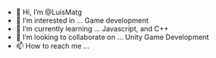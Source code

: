 - 👋 Hi, I’m @LuisMatg
- 👀 I’m interested in ... Game development
- 🌱 I’m currently learning ... Javascript, and C++
- 💞️ I’m looking to collaborate on ... Unity Game Development
- 📫 How to reach me ... 

<!---
LuisMatg/LuisMatg is a ✨ special ✨ repository because its `README.md` (this file) appears on your GitHub profile.
You can click the Preview link to take a look at your changes.
--->
